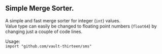 ## Simple Merge Sorter.

A simple and fast merge sorter for integer (`int`) values.  
Value type can easily be changed to floating point numbers (`float64`) by 
changing just a couple of code lines.  

Usage:  
`import "github.com/vault-thirteen/sms"`  
